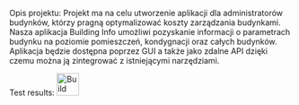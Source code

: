 Opis projektu:
Projekt ma na celu utworzenie aplikacji dla administratorów budynków, 
którzy pragną optymalizować koszty zarządzania budynkami.
Nasza aplikacja Building Info umożliwi pozyskanie informacji o parametrach budynku na poziomie pomieszczeń,
kondygnacji oraz całych budynków. Aplikacja będzie dostępna poprzez GUI
a także jako zdalne API dzięki czemu można ją zintegrować z istniejącymi narzędziami.


Test results:
<img alt="Build Status" src="https://travis-ci.org/Wyroczen/ProjektIO.svg?branch=master" height="40">